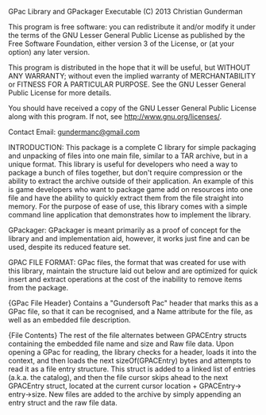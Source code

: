 GPac Library and GPackager Executable
(C) 2013 Christian Gunderman
 
This program is free software: you can redistribute it and/or modify
it under the terms of the GNU Lesser General Public License as published
by the Free Software Foundation, either version 3 of the License, or
(at your option) any later version.

This program is distributed in the hope that it will be useful,
but WITHOUT ANY WARRANTY; without even the implied warranty of
MERCHANTABILITY or FITNESS FOR A PARTICULAR PURPOSE.  See the
GNU Lesser General Public License for more details.

You should have received a copy of the GNU Lesser General Public License
along with this program.  If not, see <http://www.gnu.org/licenses/>.

Contact Email: gundermanc@gmail.com 


INTRODUCTION:
This package is a complete C library for simple packaging and unpacking
of files into one main file, similar to a TAR archive, but in a unique
format. This library is useful for developers who need a way to package
a bunch of files together, but don't require compression or the ability
to extract the archive outside of their application. An example of this
is game developers who want to package game add on resources into one 
file and have the ability to quickly extract them from the file straight
into memory. For the purpose of ease of use, this library comes with a 
simple command line application that demonstrates how to implement the
library. 

GPackager:
GPackager is meant primarily as a proof of concept for the library and
and implementation aid, however, it works just fine and can be used, 
despite its reduced feature set. 

GPAC FILE FORMAT:
GPac files, the format that was created for use with this library, 
maintain the structure laid out below and are optimized for quick insert
and extract operations at the cost of the inability to remove items from
the package.

{GPac File Header}
Contains a "Gundersoft Pac" header that marks this as a GPac file, so 
that it can be recognised, and a Name attribute for the file, as well
as an embedded file description.

{File Contents}
The rest of the file alternates between GPACEntry structs containing
the embedded file name and size and Raw file data. Upon opening a GPac
for reading, the library checks for a header, loads it into the context,
and then loads the next sizeOf(GPACEntry) bytes and attempts to read it
as a file entry structure. This struct is added to a linked list of entries
(a.k.a. the catalog), and then the file cursor skips ahead to the next 
GPACEntry struct, located at the current cursor location + GPACEntry->
entry->size. New files are added to the archive by simply appending an
entry struct and the raw file data.

